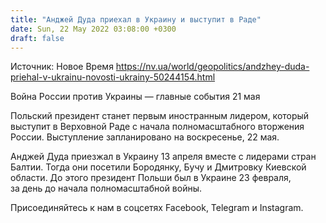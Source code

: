 ```yaml
---
title: "Анджей Дуда приехал в Украину и выступит в Раде"
date: Sun, 22 May 2022 03:08:00 +0300
draft: false
---
```

Источник: Новое Время https://nv.ua/world/geopolitics/andzhey-duda-priehal-v-ukrainu-novosti-ukrainy-50244154.html


Война России против Украины — главные события 21 мая

 Польский президент станет первым иностранным лидером, который выступит в Верховной Раде с начала полномасштабного вторжения России. Выступление запланировано на воскресенье, 22 мая.

Анджей Дуда приезжал в Украину 13 апреля вместе с лидерами стран Балтии. Тогда они посетили Бородянку, Бучу и Дмитровку Киевской области. До этого президент Польши был в Украине 23 февраля, за день до начала полномасштабной войны.

Присоединяйтесь к нам в соцсетях Facebook, Telegram и Instagram.
